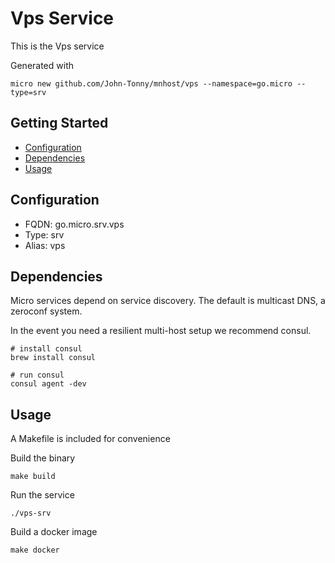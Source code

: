 # Vps Service

This is the Vps service

Generated with

```
micro new github.com/John-Tonny/mnhost/vps --namespace=go.micro --type=srv
```

## Getting Started

- [Configuration](#configuration)
- [Dependencies](#dependencies)
- [Usage](#usage)

## Configuration

- FQDN: go.micro.srv.vps
- Type: srv
- Alias: vps

## Dependencies

Micro services depend on service discovery. The default is multicast DNS, a zeroconf system.

In the event you need a resilient multi-host setup we recommend consul.

```
# install consul
brew install consul

# run consul
consul agent -dev
```

## Usage

A Makefile is included for convenience

Build the binary

```
make build
```

Run the service
```
./vps-srv
```

Build a docker image
```
make docker
```